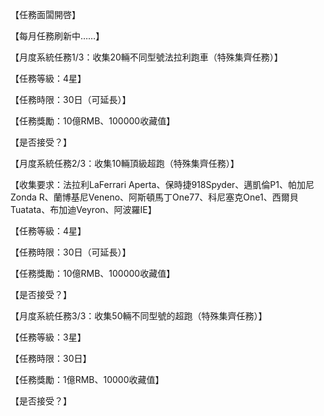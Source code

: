 【任務面闆開啓】

【每月任務刷新中……】

【月度系統任務1/3：收集20輛不同型號法拉利跑車（特殊集齊任務）】

【任務等級：4星】

【任務時限：30日（可延長）】

【任務獎勵：10億RMB、100000收藏值】

【是否接受？】

【月度系統任務2/3：收集10輛頂級超跑（特殊集齊任務）】

【收集要求：法拉利LaFerrari Aperta、保時捷918Spyder、邁凱倫P1、帕加尼Zonda R、蘭博基尼Veneno、阿斯頓馬丁One77、科尼塞克One1、西爾貝Tuatata、布加迪Veyron、阿波羅IE】

【任務等級：4星】

【任務時限：30日（可延長）】

【任務獎勵：10億RMB、100000收藏值】

【是否接受？】

【月度系統任務3/3：收集50輛不同型號的超跑（特殊集齊任務）】

【任務等級：3星】

【任務時限：30日】

【任務獎勵：1億RMB、10000收藏值】

【是否接受？】
